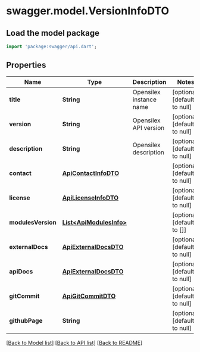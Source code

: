 # swagger.model.VersionInfoDTO

## Load the model package
```dart
import 'package:swagger/api.dart';
```

## Properties
Name | Type | Description | Notes
------------ | ------------- | ------------- | -------------
**title** | **String** | Opensilex instance name | [optional] [default to null]
**version** | **String** | Opensilex API version | [optional] [default to null]
**description** | **String** | Opensilex description | [optional] [default to null]
**contact** | [**ApiContactInfoDTO**](ApiContactInfoDTO.md) |  | [optional] [default to null]
**license** | [**ApiLicenseInfoDTO**](ApiLicenseInfoDTO.md) |  | [optional] [default to null]
**modulesVersion** | [**List&lt;ApiModulesInfo&gt;**](ApiModulesInfo.md) |  | [optional] [default to []]
**externalDocs** | [**ApiExternalDocsDTO**](ApiExternalDocsDTO.md) |  | [optional] [default to null]
**apiDocs** | [**ApiExternalDocsDTO**](ApiExternalDocsDTO.md) |  | [optional] [default to null]
**gitCommit** | [**ApiGitCommitDTO**](ApiGitCommitDTO.md) |  | [optional] [default to null]
**githubPage** | **String** |  | [optional] [default to null]

[[Back to Model list]](../README.md#documentation-for-models) [[Back to API list]](../README.md#documentation-for-api-endpoints) [[Back to README]](../README.md)


